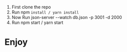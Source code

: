 1. First clone the repo
2. Run npm `install / yarn install`
3. Now Run json-server --watch db.json -p 3001 -d 2000
4. Run npm start / yarn start

# Enjoy #
